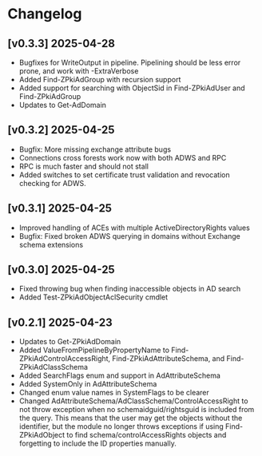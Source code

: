 # Changelog

## [v0.3.3] 2025-04-28
- Bugfixes for WriteOutput in pipeline. Pipelining should be less error prone, and work with -ExtraVerbose
- Added Find-ZPkiAdGroup with recursion support
- Added support for searching with ObjectSid in Find-ZPkiAdUser and Find-ZPkiAdGroup
- Updates to Get-AdDomain

## [v0.3.2] 2025-04-25
- Bugfix: More missing exchange attribute bugs
- Connections cross forests work now with both ADWS and RPC
- RPC is much faster and should not stall 
- Added switches to set certificate trust validation and revocation checking for ADWS.

## [v0.3.1] 2025-04-25
- Improved handling of ACEs with multiple ActiveDirectoryRights values
- Bugfix: Fixed broken ADWS querying in domains without Exchange schema extensions

## [v0.3.0] 2025-04-25
- Fixed throwing bug when finding inaccessible objects in AD search
- Added Test-ZPkiAdObjectAclSecurity cmdlet

## [v0.2.1] 2025-04-23
- Updates to Get-ZPkiAdDomain
- Added ValueFromPipelineByPropertyName to Find-ZPkiAdControlAccessRight, Find-ZPkiAdAttributeSchema, and Find-ZPkiAdClassSchema
- Added SearchFlags enum and support in AdAttributeSchema
- Added SystemOnly in AdAttributeSchema
- Changed enum value names in SystemFlags to be clearer
- Changed AdAttributeSchema/AdClassSchema/ControlAccessRight to not throw exception when no schemaidguid/rightsguid is included from the query. This means that the user may get the objects without the identifier, but the module no longer throws exceptions if using Find-ZPkiAdObject to find schema/controlAccessRights objects and forgetting to include the ID properties manually.

